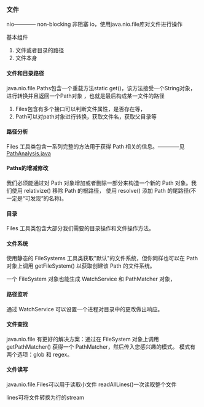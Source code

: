 ### 文件
nio———— non-blocking 非阻塞 io，使用java.nio.file库对文件进行操作

基本组件
1. 文件或者目录的路径
2. 文件本身


#### 文件和目录路径
java.nio.file.Paths包含一个重载方法static get()，该方法接受一个String对象，进行转换并且返回一个Path对象
，也就是最后构成某一文件的路径
1. Files包含有多个接口可以判断文件属性，是否存在等，
2. Path可以对path对象进行转换，获取文件名，获取父目录等


#### 路径分析
Files 工具类包含一系列完整的方法用于获得 Path 相关的信息。————见[PathAnalysis.java](PathAnalysis.java)

#### Paths的增减修改
我们必须能通过对 Path 对象增加或者删除一部分来构造一个新的 Path 对象。我们使用 relativize() 移除 Path 的根路径，
使用 resolve() 添加 Path 的尾路径(不一定是“可发现”的名称)。

#### 目录
Files 工具类包含大部分我们需要的目录操作和文件操作方法。

#### 文件系统
使用静态的 FileSystems 工具类获取"默认"的文件系统，但你同样也可以在 Path 对象上调用 getFileSystem() 以获取创建该 Path 的文件系统。

一个 FileSystem 对象也能生成 WatchService 和 PathMatcher 对象，

#### 路径监听
通过 WatchService 可以设置一个进程对目录中的更改做出响应。


#### 文件查找
java.nio.file 有更好的解决方案：通过在 FileSystem 对象上调用 getPathMatcher() 获得一个 PathMatcher，然后传入您感兴趣的模式。
模式有两个选项：glob 和 regex。

#### 文件读写
java.nio.file.Files可以用于读取小文件
readAllLines()一次读取整个文件

lines可将文件转换为行的stream